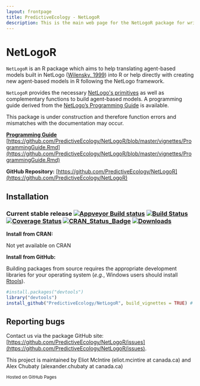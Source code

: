 ```yaml
---
layout: frontpage
title: PredictiveEcology - NetLogoR
description: This is the main web page for the NetLogoR package for writing and running individual based models using the NetLogo dictionary, ported to R
---
```


<head>
    <meta charset="utf-8">
    <meta http-equiv="X-UA-Compatible" content="chrome=1">
    <link rel="stylesheet" href="stylesheets/styles.css">
    <link rel="stylesheet" href="stylesheets/pygment_trac.css">
    <meta name="viewport" content="width=device-width, initial-scale=1, user-scalable=no">
</head>

# NetLogoR

`NetLogoR` is an R package which aims to help translating agent-based models built in NetLogo ([Wilensky, 1999](http://ccl.northwestern.edu/netlogo/)) into R or help directly with creating new agent-based models in R following the NetLogo framework.

`NetLogoR` provides the necessary [NetLogo's primitives](https://ccl.northwestern.edu/netlogo/docs/dictionary.html) as well as complementary functions to build agent-based models.
A programming guide derived from the [NetLogo’s Programming Guide](https://ccl.northwestern.edu/netlogo/docs/programming.html) is available. 

This package is under construction and therefore function errors and mismatches with the documentation may occur.

[**Programming Guide**](https://github.com/PredictiveEcology/NetLogoR/blob/master/vignettes/ProgrammingGuide.Rmd) [https://github.com/PredictiveEcology/NetLogoR/blob/master/vignettes/ProgrammingGuide.Rmd](https://github.com/PredictiveEcology/NetLogoR/blob/master/vignettes/ProgrammingGuide.Rmd) 


**GitHub Repository:** [https://github.com/PredictiveEcology/NetLogoR](https://github.com/PredictiveEcology/NetLogoR)


## Installation

### Current stable release [![Appveyor Build status](https://ci.appveyor.com/api/projects/status/k65nup6cuqr5p2hy/branch/master?svg=true)](https://ci.appveyor.com/project/achubaty/netlogor/branch/master) [![Build Status](https://travis-ci.org/PredictiveEcology/NetLogoR.svg?branch=master)](https://travis-ci.org/PredictiveEcology/NetLogoR) [![Coverage Status](https://coveralls.io/repos/PredictiveEcology/NetLogoR/badge.svg?branch=master)](https://coveralls.io/r/PredictiveEcology/NetLogoR?branch=master) [![CRAN_Status_Badge](http://www.r-pkg.org/badges/version/NetLogoR)](https://cran.r-project.org/package=NetLogoR) [![Downloads](http://cranlogs.r-pkg.org/badges/NetLogoR)](https://cran.rstudio.com/package=NetLogoR)

**Install from CRAN:**

Not yet available on CRAN

**Install from GitHub:**

Building packages from source requires the appropriate development libraries for your operating system (*e.g.*, Windows users should install [Rtools](http://cran.r-project.org/bin/windows/Rtools/)).

```r
#install.packages("devtools")
library("devtools")
install_github("PredictiveEcology/NetLogoR", build_vignettes = TRUE) # stable
```

## Reporting bugs

Contact us via the package GitHub site: [https://github.com/PredictiveEcology/NetLogoR/issues](https://github.com/PredictiveEcology/NetLogoR/issues).

This project is maintained by Eliot McIntire (eliot.mcintire at canada.ca) and Alex Chubaty (alexander.chubaty at canada.ca)

<small>Hosted on GitHub Pages</small>

